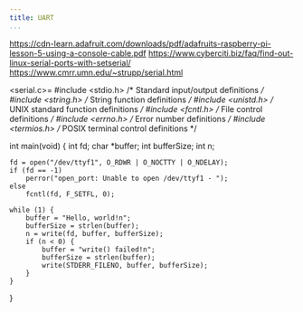 ```yaml
---
title: UART
...
```


https://cdn-learn.adafruit.com/downloads/pdf/adafruits-raspberry-pi-lesson-5-using-a-console-cable.pdf
https://www.cyberciti.biz/faq/find-out-linux-serial-ports-with-setserial/
https://www.cmrr.umn.edu/~strupp/serial.html


<serial.c>=
#include <stdio.h>   /* Standard input/output definitions */
#include <string.h>  /* String function definitions */
#include <unistd.h>  /* UNIX standard function definitions */
#include <fcntl.h>   /* File control definitions */
#include <errno.h>   /* Error number definitions */
#include <termios.h> /* POSIX terminal control definitions */


int main(void)
{
    int fd;
    char *buffer;
    int bufferSize;
    int n;

    fd = open("/dev/ttyf1", O_RDWR | O_NOCTTY | O_NDELAY);
    if (fd == -1)
        perror("open_port: Unable to open /dev/ttyf1 - ");
    else
        fcntl(fd, F_SETFL, 0);

    while (1) {
        buffer = "Hello, world!n";
        bufferSize = strlen(buffer);
        n = write(fd, buffer, bufferSize);
        if (n < 0) {
            buffer = "write() failed!n";
            bufferSize = strlen(buffer);
            write(STDERR_FILENO, buffer, bufferSize);
        }
    }
}
~~~
